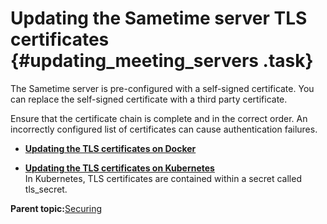 # Updating the Sametime server TLS certificates {#updating_meeting_servers .task}

The Sametime server is pre-configured with a self-signed certificate. You can replace the self-signed certificate with a third party certificate.

Ensure that the certificate chain is complete and in the correct order. An incorrectly configured list of certificates can cause authentication failures.

-   **[Updating the TLS certificates on Docker](tls_change_certificate_docker.md)**  

-   **[Updating the TLS certificates on Kubernetes](tls_change_certificate_kubernetes.md)**  
In Kubernetes, TLS certificates are contained within a secret called tls\_secret.

**Parent topic:**[Securing](securing.md)

